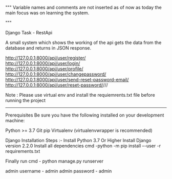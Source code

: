 """
Variable names and comments are not inserted as of now
as today the main focus was on learning the system.

"""

Django Task - RestApi

A small system which shows the working of the api
gets the data from the database and returns in JSON response.

http://127.0.0.1:8000/api/user/register/ <br>
http://127.0.0.1:8000/api/user/login/ <br>
http://127.0.0.1:8000/api/user/profile/ <br>
http://127.0.0.1:8000/api/user/changepassword/ <br>
http://127.0.0.1:8000/api/user/send-reset-password-email/ <br>
http://127.0.0.1:8000/api/user/reset-password/<uid>/<token>// <br>

Note : Please use virtual env and install the requiemrents.txt file before running the project

-------------------------------------------------------

Prerequisites Be sure you have the following installed on your development machine:

Python >= 3.7 Git pip Virtualenv (virtualenvwrapper is recommended)

Django Installation Steps :- Install Python 3.7 Or Higher Install Django version 2.2.0 Install all dependencies cmd -python -m pip install –-user -r requirements.txt

Finally run cmd - python manage.py runserver

admin username - admin admin password - admin